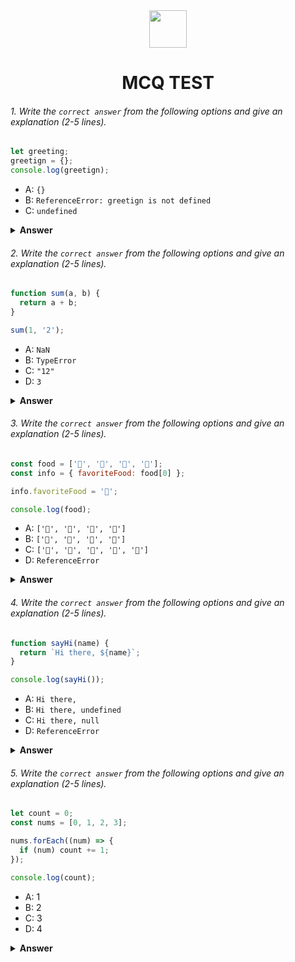 <div align="center">
  <img height="60" src="https://edurev.gumlet.io/AllImages/original/ApplicationImages/CourseImages/944e5d47-8c55-4a89-91e5-22ab5f2798fc_CI.png">
  <h1>MCQ TEST</h1>
</div>

###### 1. Write the `correct answer` from the following options and give an explanation (2-5 lines).

```javascript
let greeting;
greetign = {};
console.log(greetign);
```

- A: `{}`
- B: `ReferenceError: greetign is not defined`
- C: `undefined`

<details><summary><b>Answer</b></summary>
<p>

#### Answer: B: ReferenceError: greetign is not defined

<i>1st declare a variable as greeting name by let, then assign an object in greetign. So this greetign veriable reference not store our memory. So we can not access greetign. So output will be an error greetign is not defined</i>

</p>
</details>

###### 2. Write the `correct answer` from the following options and give an explanation (2-5 lines).

```javascript
function sum(a, b) {
  return a + b;
}

sum(1, '2');
```

- A: `NaN`
- B: `TypeError`
- C: `"12"`
- D: `3`

<details><summary><b>Answer</b></summary>
<p>

#### Answer: C: "12"

<i>line-2: Is a return, we know always every function has return something, if we don't any return function by default return undefined. So this is a summetion function, it return summention value, so we use return in function body for get summetion value.
line-5: This is a function call. We know, a function is working when it will call. So here we call the function with parameter, cause our function want two number for summetion by parameter value.
</i>

</p>
</details>

###### 3. Write the `correct answer` from the following options and give an explanation (2-5 lines).

```javascript
const food = ['🍕', '🍫', '🥑', '🍔'];
const info = { favoriteFood: food[0] };

info.favoriteFood = '🍝';

console.log(food);
```

- A: `['🍕', '🍫', '🥑', '🍔']`
- B: `['🍝', '🍫', '🥑', '🍔']`
- C: `['🍝', '🍕', '🍫', '🥑', '🍔']`
- D: `ReferenceError`

<details><summary><b>Answer</b></summary>
<p>

#### Answer: A: `['🍕', '🍫', '🥑', '🍔']`

<i>First of all, we take a variable name is food and assign an array,here some food item. Then we take a another variable name is info and assign an object, this object have one property and value, the property is favoriteFood but the value come from our food array, food[0] means our object value will be our food array first item. So we can assume our info output is - {favoriteFood: '🍕'}. Next line we update our info object favoriteFood property value by '🍝'. and last line we are console.log(food). Since we are not changed any value of food array, so it's remain same like before. so our console output will be an array look like ['🍕', '🍫', '🥑', '🍔']</i>

</p>
</details>

###### 4. Write the `correct answer` from the following options and give an explanation (2-5 lines).

```javascript
function sayHi(name) {
  return `Hi there, ${name}`;
}

console.log(sayHi());
```

- A: `Hi there,`
- B: `Hi there, undefined`
- C: `Hi there, null`
- D: `ReferenceError`

<details><summary><b>Answer</b></summary>
<p>

#### Answer: B:`Hi there, undefined`

<i>First of all, we take a function which name is sayHi. It take a value from parameter and it return Hi there and the parameter name, here using template string, that means, when the function will invoked, it wants a parameter value, here we input any data, this value showing in template string as daynamic value at ${name} place.</i>

</p>
</details>

###### 5. Write the `correct answer` from the following options and give an explanation (2-5 lines).

```javascript
let count = 0;
const nums = [0, 1, 2, 3];

nums.forEach((num) => {
  if (num) count += 1;
});

console.log(count);
```

- A: 1
- B: 2
- C: 3
- D: 4

<details><summary><b>Answer</b></summary>
<p>

#### Answer: C: 3

<i>First of all we take a variable name is count and which value is 0. Then take an array name is nums and value is [0,1,2,3]. now we use forEach array method on nums array. It runs every nums element for one time. forEach method take a callback function. And this callback function find parameter, 1st parameter will be our nums array every element, we take it as num, and num value change every loop, and this loop go throw our every nums array element. So we can assume that, num will be 0,1,2,3 | now in forEach we check condition that, if num available or true then count += 1, means count increase 1 with it's previous value. So, our 1st condition we found / if(0) count += 1 /it look like this. So we know JavaScript is not a strict type language, and also javascript assume single 0 as a boolean false. Ultimately here we found false therefore we can not enter if block so our count value remain 0. then the num value come 1,2,3 respectively. this time javascript denote all value are true and we can enter the if block and increaes count value 1 for 3 times. cause 1st time skip for false value. so ultimately we found count total is 3.</i>

</p>
</details>
